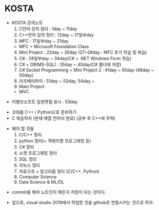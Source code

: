 # KOSTA

* KOSTA 강의노트
  1. C언어 강의 정리      : 1day ~ 11day
  2. C++언어 강의 정리    : 12day ~ 17일부day
  3. MFC                  : 17일부day ~ 21day
    * MFC = Microsoft Foundation Class
  4. Mini Project : 22day ~ 26day (27~28day : MFC 추가 학습 및 복습)
  5. C# : 28일부day ~ 34day(C# + .NET Windows Form 학습)
  6. C# + DB(MS-SQL) : 35day ~ 40day(C# 폴더에 저장)
  7. C# Socket Programming + Mini Project 2 : 41day ~ 50day (48day ~ 50day)
  8. 라즈베리파이 : 51day ~ 52day, 54day ~ 
  9. Main Project
    - MVC 

- 이벌브소프트 임원면접 응시 : 53day

* 코테를 C++ / Python으로 준비하기
* C 복습하자 (현재 배열 전까지 완료) (공부 후 C++에 주력)

- 해야 할 것들
  1. C/C++ 정리
  2. python 정리(+ 객체지향 프로그래밍 등)
  3. C# 정리
  4. 소켓 프로그래밍 정리
  5. SQL 정리
  6. 리눅스 정리
  7. 자료구조 + 알고리즘 정리 (C/C++, Python)
  8. Computer Science
  9. Data Science & ML/DL
* commit을 해야 노트던지 뭐든지 저장이 되는 것이다.

* 앞으로, visual studio 2019에서 작업한 것을 github로 연동시키는 것으로 하자.

